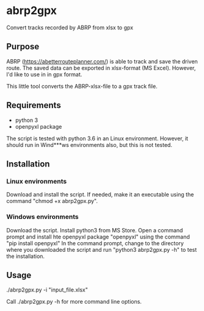 # abrp2gpx
Convert tracks recorded by ABRP from xlsx to gpx

## Purpose
ABRP (https://abetterrouteplanner.com/) is able to track and save the driven route.
The saved data can be exported in xlsx-format (MS Excel).
However, I'd like to use in in gpx format.

This little tool converts the ABRP-xlsx-file to a gpx track file.

## Requirements
- python 3
- openpyxl package

The script is tested with python 3.6 in an Linux environment. However, it should run in
Wind***ws environments also, but this is not tested.

## Installation
### Linux environments
Download and install the script. If needed, make it an executable using the command "chmod +x abrp2gpx.py".
### Windows environments
Download the script.
Install python3 from MS Store.
Open a command prompt and install hte openpyxl package "openpyxl" using the command "pip install openpyxl"
In the command prompt, change to the directory where you downloaded the script and run "python3 abrp2gpx.py -h" to test the installation.

## Usage
./abrp2gpx.py -i "input_file.xlsx"

Call
./abrp2gpx.py -h
for more command line options.

